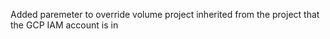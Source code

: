 Added paremeter to override volume project inherited from the project that the GCP IAM account is in
